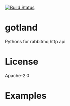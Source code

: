 [![Build Status](https://travis-ci.org/michaelrice/gotland.svg?branch=devel)](https://travis-ci.org/michaelrice/gotland)

gotland
=======

Pythons for rabbitmq http api


License
=======
Apache-2.0


Examples
========


